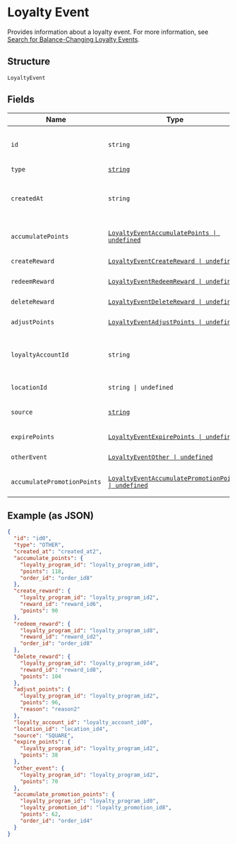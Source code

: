 
# Loyalty Event

Provides information about a loyalty event.
For more information, see [Search for Balance-Changing Loyalty Events](https://developer.squareup.com/docs/loyalty-api/loyalty-events).

## Structure

`LoyaltyEvent`

## Fields

| Name | Type | Tags | Description |
|  --- | --- | --- | --- |
| `id` | `string` | Required | The Square-assigned ID of the loyalty event.<br>**Constraints**: *Minimum Length*: `1` |
| `type` | [`string`](../../doc/models/loyalty-event-type.md) | Required | The type of the loyalty event. |
| `createdAt` | `string` | Required | The timestamp when the event was created, in RFC 3339 format.<br>**Constraints**: *Minimum Length*: `1` |
| `accumulatePoints` | [`LoyaltyEventAccumulatePoints \| undefined`](../../doc/models/loyalty-event-accumulate-points.md) | Optional | Provides metadata when the event `type` is `ACCUMULATE_POINTS`. |
| `createReward` | [`LoyaltyEventCreateReward \| undefined`](../../doc/models/loyalty-event-create-reward.md) | Optional | Provides metadata when the event `type` is `CREATE_REWARD`. |
| `redeemReward` | [`LoyaltyEventRedeemReward \| undefined`](../../doc/models/loyalty-event-redeem-reward.md) | Optional | Provides metadata when the event `type` is `REDEEM_REWARD`. |
| `deleteReward` | [`LoyaltyEventDeleteReward \| undefined`](../../doc/models/loyalty-event-delete-reward.md) | Optional | Provides metadata when the event `type` is `DELETE_REWARD`. |
| `adjustPoints` | [`LoyaltyEventAdjustPoints \| undefined`](../../doc/models/loyalty-event-adjust-points.md) | Optional | Provides metadata when the event `type` is `ADJUST_POINTS`. |
| `loyaltyAccountId` | `string` | Required | The ID of the [loyalty account](entity:LoyaltyAccount) associated with the event.<br>**Constraints**: *Minimum Length*: `1`, *Maximum Length*: `36` |
| `locationId` | `string \| undefined` | Optional | The ID of the [location](entity:Location) where the event occurred. |
| `source` | [`string`](../../doc/models/loyalty-event-source.md) | Required | Defines whether the event was generated by the Square Point of Sale. |
| `expirePoints` | [`LoyaltyEventExpirePoints \| undefined`](../../doc/models/loyalty-event-expire-points.md) | Optional | Provides metadata when the event `type` is `EXPIRE_POINTS`. |
| `otherEvent` | [`LoyaltyEventOther \| undefined`](../../doc/models/loyalty-event-other.md) | Optional | Provides metadata when the event `type` is `OTHER`. |
| `accumulatePromotionPoints` | [`LoyaltyEventAccumulatePromotionPoints \| undefined`](../../doc/models/loyalty-event-accumulate-promotion-points.md) | Optional | Provides metadata when the event `type` is `ACCUMULATE_PROMOTION_POINTS`. |

## Example (as JSON)

```json
{
  "id": "id0",
  "type": "OTHER",
  "created_at": "created_at2",
  "accumulate_points": {
    "loyalty_program_id": "loyalty_program_id8",
    "points": 118,
    "order_id": "order_id8"
  },
  "create_reward": {
    "loyalty_program_id": "loyalty_program_id2",
    "reward_id": "reward_id6",
    "points": 90
  },
  "redeem_reward": {
    "loyalty_program_id": "loyalty_program_id8",
    "reward_id": "reward_id2",
    "order_id": "order_id8"
  },
  "delete_reward": {
    "loyalty_program_id": "loyalty_program_id4",
    "reward_id": "reward_id8",
    "points": 104
  },
  "adjust_points": {
    "loyalty_program_id": "loyalty_program_id2",
    "points": 96,
    "reason": "reason2"
  },
  "loyalty_account_id": "loyalty_account_id0",
  "location_id": "location_id4",
  "source": "SQUARE",
  "expire_points": {
    "loyalty_program_id": "loyalty_program_id2",
    "points": 38
  },
  "other_event": {
    "loyalty_program_id": "loyalty_program_id2",
    "points": 70
  },
  "accumulate_promotion_points": {
    "loyalty_program_id": "loyalty_program_id0",
    "loyalty_promotion_id": "loyalty_promotion_id8",
    "points": 62,
    "order_id": "order_id4"
  }
}
```

